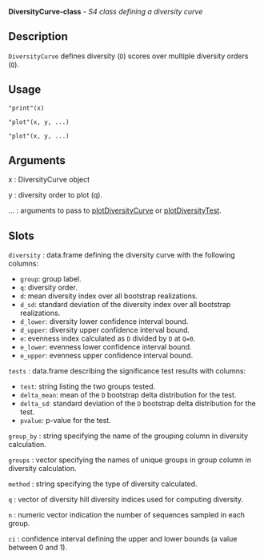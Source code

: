 **DiversityCurve-class** - *S4 class defining a diversity curve*

Description
--------------------

`DiversityCurve` defines diversity (<code class = 'eq'>D</code>) scores over multiple diversity 
orders (<code class = 'eq'>Q</code>).


Usage
--------------------
```
"print"(x)
```
```
"plot"(x, y, ...)
```
```
"plot"(x, y, ...)
```

Arguments
-------------------

x
:   DiversityCurve object

y
:   diversity order to plot (q).

...
:   arguments to pass to [plotDiversityCurve](plotDiversityCurve.md) or [plotDiversityTest](plotDiversityTest.md).




Slots
-------------------



`diversity`
:   data.frame defining the diversity curve with the following columns:

+ `group`:    group label.
+ `q`:        diversity order.
+ `d`:        mean diversity index over all bootstrap 
realizations.
+ `d_sd`:     standard deviation of the diversity index 
over all bootstrap realizations.
+ `d_lower`:  diversity lower confidence interval bound.
+ `d_upper`:  diversity upper confidence interval bound.
+ `e`:        evenness index calculated as `D` 
divided by `D` at `Q=0`.
+ `e_lower`:  evenness lower confidence interval bound.
+ `e_upper`:  evenness upper confidence interval bound.


`tests`
:   data.frame describing the significance test results with columns:

+ `test`:        string listing the two groups tested.
+ `delta_mean`:  mean of the <code class = 'eq'>D</code> bootstrap delta 
distribution for the test.
+ `delta_sd`:    standard deviation of the <code class = 'eq'>D</code> 
bootstrap delta distribution for the test.
+ `pvalue`:      p-value for the test.


`group_by`
:   string specifying the name of the grouping column in diversity calculation.

`groups`
:   vector specifying the names of unique groups in group column in diversity calculation.

`method`
:   string specifying the type of diversity calculated.

`q`
:   vector of diversity hill diversity indices used for computing diversity.

`n`
:   numeric vector indication the number of sequences sampled in each group.

`ci`
:   confidence interval defining the upper and lower bounds 
(a value between 0 and 1).









